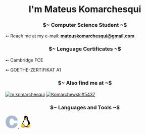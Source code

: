 <h1 align="center">I'm Mateus Komarchesqui</h1>
<h3 align="center">$~ Computer Science Student ~$</h3>

➻ Reach me at my e-mail: **mateuskomarchesqui@gmail.com**

<h3 align="center">$~ Lenguage Certificates ~$</h3>
➻ Cambridge FCE
  
➻ GOETHE-ZERTIFIKAT A1  

<h3 align="center">$~ Also find me at ~$</h3>
<p align="left">
<a href="https://linkedin.com/in/m.komarchesqui" target="blank"><img align="center" src="https://www.flaticon.com/svg/vstatic/svg/174/174857.svg?token=exp=1615998167~hmac=55d880bc6193358908d6b380e8a1a3ed" alt="m.komarchesqui" height="30" width="40" /></a>
<a href="https://discord.gg/Komarchewski#5437" target="blank"><img align="center" src="https://cdn.iconscout.com/icon/free/png-512/discord-3-569463.png" alt="Komarchewski#5437" height="30" width="40" /></a>
</p>

<h3 align="center">$~ Languages and Tools ~$</h3>
<p align="left"> <a href="https://www.cprogramming.com/" target="_blank"> <img src="https://raw.githubusercontent.com/devicons/devicon/master/icons/c/c-original.svg" alt="c" width="40" height="40"/> </a> <a href="https://www.linux.org/" target="_blank"> <img src="https://raw.githubusercontent.com/devicons/devicon/master/icons/linux/linux-original.svg" alt="linux" width="40" height="40"/> </a> </p>
